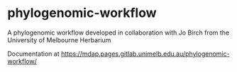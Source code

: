 # phylogenomic-workflow

A phylogenomic workflow developed in collaboration with Jo Birch from the University of Melbourne Herbarium

Documentation at https://mdap.pages.gitlab.unimelb.edu.au/phylogenomic-workflow/